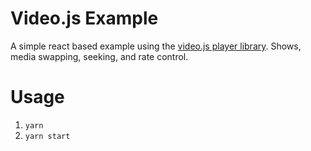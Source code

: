 # Video.js Example

A simple react based example using the [video.js player library](https://github.com/videojs/video.js).
Shows, media swapping, seeking, and rate control.

# Usage

1. `yarn`
2. `yarn start`
